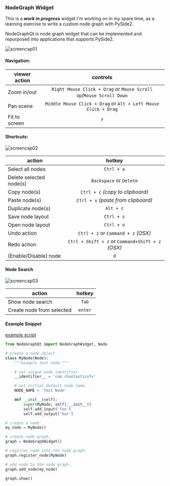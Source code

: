 ### NodeGraph Widget

This is a **_work in progress_** widget I'm working on in my spare time, as
a learning exercise to write a custom node graph with PySide2.

NodeGraphQt is node graph widget that can be implemented and repurposed into applications that supports PySide2.

![screencap01](https://raw.githubusercontent.com/jchanvfx/NodeGraphQt/master/screenshots/screenshot.png)

#### Navigation:
| viewer action | controls                                                            |
| ------------- |:-------------------------------------------------------------------:|
| Zoom in/out   | `Right Mouse Click + Drag` or `Mouse Scroll Up`/`Mouse Scroll Down` |
| Pan scene     | `Middle Mouse Click + Drag` or `Alt + Left Mouse Click + Drag`      |
| Fit to screen | `f`                                                                 |

#### Shortcuts:
![screencap02](https://raw.githubusercontent.com/jchanvfx/NodeGraphQt/master/screenshots/screenshot_menu.png)

| action                  | hotkey                                            |
| ----------------------- |:-------------------------------------------------:|
| Select all nodes        | `Ctrl + a`                                        |
| Delete selected node(s) | `Backspace` or `Delete`                           |
| Copy node(s)            | `Ctrl + c` _(copy to clipboard)_                  |
| Paste node(s)           | `Ctrl + v` _(paste from clipboard)_               |
| Duplicate node(s)       | `Alt + c`                                         |
| Save node layout        | `Ctrl + s`                                        |
| Open node layout        | `Ctrl + o`                                        |
| Undo action             | `Ctrl + z` or `Command + z` _(OSX)_               |
| Redo action             | `Ctrl + Shift + z` or `Command+Shift + z` _(OSX)_ |
| (Enable/Disable) node   | `d`                                               |

#### Node Search
![screencap03](https://raw.githubusercontent.com/jchanvfx/NodeGraphQt/master/screenshots/screenshot_tab_search.png)

| action                    | hotkey    |
| ------------------------- |:---------:|
| Show node search          | `Tab`     |
| Create node from selected | `enter`   |

#### Example Snippet

[example script](https://github.com/jchanvfx/bpNodeGraph/blob/master/example.py)

```python
from NodeGraphQt import NodeGraphWidget, Node

# create a node object
class MyNode(Node):
    """example test node."""

    # set unique node identifier.
    __identifier__ = 'com.chantasticvfx'

    # set initial default node name.
    NODE_NAME = 'Test Node'

    def __init__(self):
        super(MyNode, self).__init__()
        self.add_input('foo')
        self.add_output('bar')

# create a node
my_node = MyNode()

# create node graph.
graph = NodeGraphWidget()

# register node into the node graph.
graph.register_node(MyNode)

# add node to the node graph.
graph.add_node(my_node)

graph.show()
```
